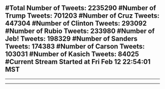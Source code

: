 #Total Number of Tweets: 2235290 
#Number of Trump Tweets: 701203
#Number of Cruz Tweets: 447304
#Number of Clinton Tweets: 293092
#Number of Rubio Tweets: 233980
#Number of Jeb! Tweets: 198329
#Number of Sanders Tweets: 174383
#Number of Carson Tweets: 103031
#Number of Kasich Tweets: 84025
#Current Stream Started at Fri Feb 12 22:54:01 MST
---
---
---
